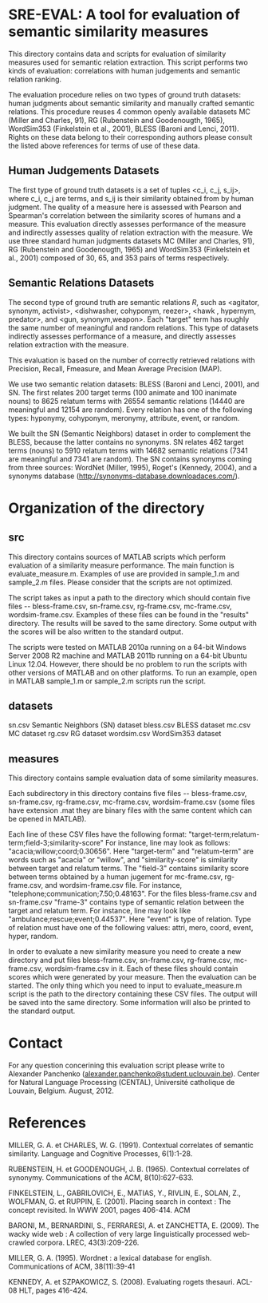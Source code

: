 SRE-EVAL: A tool for evaluation of semantic similarity measures
===============================================================

This directory contains data and scripts for evaluation of similarity measures used for semantic relation extraction. This script performs two kinds of evaluation: correlations with human judgements and semantic relation ranking. 

The evaluation procedure relies on two types of ground truth datasets: human judgments about semantic similarity and manually crafted semantic relations. This procedure reuses 4 common openly available datasets MC (Miller and Charles, 91), RG (Rubenstein and Goodenougth, 1965), WordSim353 (Finkelstein et al., 2001), BLESS (Baroni and Lenci, 2011). Rights on these data belong to their corresponding authors please consult the listed above references for terms of use of these data. 

Human Judgements Datasets
-------------------------

The first type of ground truth datasets is a set of tuples <c_i, c_j, s_ij>, where c_i, c_j are terms, and s_ij is their similarity obtained from by human judgment. The quality of a measure here is assessed with Pearson and Spearman's correlation between the similarity scores of humans and a measure. This evaluation directly assesses performance of the measure and indirectly assesses quality of relation extraction with the measure. We use three standard human judgments datasets MC (Miller and Charles, 91), RG (Rubenstein and Goodenougth, 1965) and WordSim353 (Finkelstein et al., 2001) composed of  30, 65, and 353 pairs of terms respectively.


Semantic Relations Datasets
-------------------------

The second type of ground truth are semantic relations $R$, such as <agitator, synonym, activist>, <dishwasher, cohyponym, reezer>, <hawk , hypernym, predator>, and <gun, synonym,weapon>. Each "target" term has roughly the same number of meaningful and random relations. This type of datasets indirectly assesses performance of a
measure, and directly assesses relation extraction with the measure.

This evaluation is based on the number of correctly retrieved relations with  Precision, Recall, Fmeasure, and Mean Average Precision (MAP). 

We use two semantic relation datasets: BLESS (Baroni and Lenci, 2001), and SN. The first relates 200 target terms (100 animate and 100 inanimate nouns) to 8625 relatum terms with 26554 semantic relations (14440 are meaningful and 12154 are random). Every relation has one of the following types:  hyponymy, cohyponym,  meronymy,  attribute,  event, or random. 

We built the SN (Semantic Neighbors) dataset in order to complement the BLESS, because the latter contains no synonyms. SN relates 462 target terms (nouns) to 5910 relatum terms with 14682 semantic relations (7341 are meaningful and 7341 are random).  The SN contains synonyms coming from three sources: WordNet (Miller, 1995), Roget's (Kennedy, 2004), and a synonyms database (http://synonyms-database.downloadaces.com/).


Organization of the directory
=============================

src
---

This directory contains sources of MATLAB scripts which perform evaluation of a similarity measure performance. The main function is evaluate_measure.m. Examples of use are provided in sample_1.m and sample_2.m files. Please consider that the scripts are not optimized. 

The script takes as input a path to the directory which should contain five files -- bless-frame.csv, sn-frame.csv, rg-frame.csv, mc-frame.csv, wordsim-frame.csv. Examples of these files can be found in the "results" directory. The results will be saved to the same directory. Some output with the scores will be also written to the standard output. 

The scripts were tested on MATLAB 2010a running on a 64-bit Windows Server 2008 R2 machine and MATLAB 2011b running on a 64-bit Ubuntu Linux 12.04. However, there should be no problem to run the scripts with other versions of MATLAB and on other platforms. To run an example, open in MATLAB sample_1.m or sample_2.m scripts run the script.


datasets
--------

sn.csv  	Semantic Neighbors (SN) dataset
bless.csv	BLESS dataset
mc.csv 		MC dataset
rg.csv 		RG dataset
wordsim.csv	WordSim353 dataset

measures
--------

This directory contains sample evaluation data of some similarity measures. 

Each subdirectory in this directory contains five files -- bless-frame.csv, sn-frame.csv, rg-frame.csv, mc-frame.csv, wordsim-frame.csv (some files have extension .mat they are binary files with the same content which can be opened in MATLAB). 

Each line of these CSV files have the following format:
"target-term;relatum-term;field-3;similarity-score"
For instance, line may look as follows: "acacia;willow;coord;0.30656".
Here "target-term" and "relatum-term" are words such as "acacia" or "willow", and "similarity-score" is similarity between target and relatum terms. The "field-3" contains similarity score between terms obtained by a human jugement for mc-frame.csv, rg-frame.csv, and wordsim-frame.csv file. For instance, "telephone;communication;7.50;0.48163". For the files bless-frame.csv and sn-frame.csv "frame-3" contains type of semantic relation between the target and relatum term. For instance, line may look like "ambulance;rescue;event;0.44537". Here "event" is type of relation. Type of relation must have one of the following values: attri, mero, coord, event, hyper, random.

In order to evaluate a new similarity measure you need to create a new directory and put files bless-frame.csv, sn-frame.csv, rg-frame.csv, mc-frame.csv, wordsim-frame.csv in it. Each of these files should contain scores which were generated by your measure. Then the evaluation can be started. The only thing which you need to input to evaluate_measure.m script is the path to the directory containing these CSV files. The output will be saved into the same directory. Some information will also be printed to the standard output. 



Contact
=======

For any question concerining this evaluation script please write to Alexander Panchenko (alexander.panchenko@student.uclouvain.be). Center for Natural Language Processing (CENTAL), Université catholique de Louvain, Belgium. August, 2012.


References
==========

MILLER, G. A. et CHARLES, W. G. (1991). Contextual correlates of semantic similarity. Language
and Cognitive Processes, 6(1):1-28.

RUBENSTEIN, H. et GOODENOUGH, J. B. (1965). Contextual correlates of synonymy. Communications of the ACM, 8(10):627-633.

FINKELSTEIN, L., GABRILOVICH, E., MATIAS, Y., RIVLIN, E., SOLAN, Z., WOLFMAN, G. et RUPPIN, E.
(2001). Placing search in context : The concept revisited. In WWW 2001, pages 406-414. ACM

BARONI, M., BERNARDINI, S., FERRARESI, A. et ZANCHETTA, E. (2009). The wacky wide web : A
collection of very large linguistically processed web-crawled corpora. LREC, 43(3):209-226.

MILLER, G. A. (1995). Wordnet : a lexical database for english. Communications of ACM,
38(11):39-41

KENNEDY, A. et SZPAKOWICZ, S. (2008). Evaluating rogets thesauri. ACL-08 HLT, pages 416-424.






